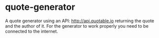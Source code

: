 # quote-generator
A quote generator using an API: http://api.quotable.io returning the quote and the author of it. 
For the generator to work properly you need to be connected to the internet.
